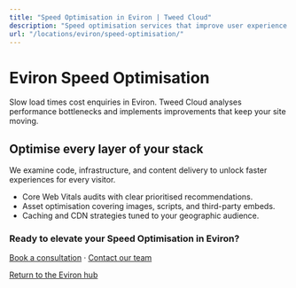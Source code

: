 ```yaml
---
title: "Speed Optimisation in Eviron | Tweed Cloud"
description: "Speed optimisation services that improve user experience for Eviron visitors."
url: "/locations/eviron/speed-optimisation/"
---
```


# Eviron Speed Optimisation

Slow load times cost enquiries in Eviron. Tweed Cloud analyses performance bottlenecks and implements improvements that keep your site moving.

## Optimise every layer of your stack

We examine code, infrastructure, and content delivery to unlock faster experiences for every visitor.

- Core Web Vitals audits with clear prioritised recommendations.
- Asset optimisation covering images, scripts, and third-party embeds.
- Caching and CDN strategies tuned to your geographic audience.

### Ready to elevate your Speed Optimisation in Eviron?

[Book a consultation](/consultation/) · [Contact our team](/contact/)

[Return to the Eviron hub](/locations/eviron/)
